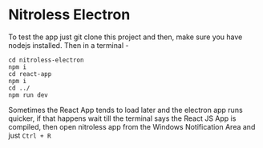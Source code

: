# Nitroless Electron
To test the app just git clone this project and then, make sure you have nodejs installed. Then in a terminal - 

```
cd nitroless-electron
npm i
cd react-app
npm i
cd ../
npm run dev
```

Sometimes the React App tends to load later and the electron app runs quicker, if that happens wait till the terminal says the React JS App is compiled, then open nitroless app from the Windows Notification Area and just `Ctrl + R`
